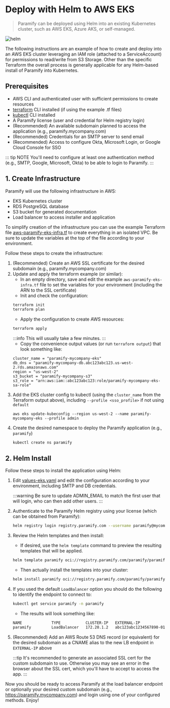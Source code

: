 # Deploy with Helm to AWS EKS
> Paramify can be deployed using Helm into an existing Kubernetes cluster, such as AWS EKS, Azure AKS, or self-managed.

![helm](/assets/hero-helm.png)

The following instructions are an example of how to create and deploy into an AWS EKS cluster leveraging an IAM role (attached to a ServiceAccount) for permissions to read/write from S3 Storage. Other than the specific Terraform the overall process is generally applicable for any Helm-based install of Paramify into Kubernetes.

## Prerequisites
- AWS CLI and authenticated user with sufficient permissions to create resources
- [terraform](https://www.terraform.io/) CLI installed (if using the example .tf files)
- [kubectl](https://kubernetes.io/docs/reference/kubectl/) CLI installed
- A Paramify license (user and credential for Helm registry login)
- (Recommended) An available subdomain planned to access the application (e.g., paramify.mycompany.com)
- (Recommended) Credentials for an SMTP server to send email
- (Recommended) Access to configure Okta, Microsoft Login, or Google Cloud Console for SSO

::: tip NOTE
You'll need to configure at least one authentication method (e.g., SMTP, Google, Microsoft, Okta) to be able to login to Paramify.
:::

## 1. Create Infrastructure
Paramify will use the following infrastructure in AWS:
- EKS Kubernetes cluster
- RDS PostgreSQL database
- S3 bucket for generated documentation
- Load balancer to access installer and application

To simplify creation of the infrastructure you can use the example Terraform file [aws-paramify-eks-infra.tf](https://github.com/paramify/support/blob/main/aws/aws-paramify-eks-infra.tf) to create everything in an isolated VPC. Be sure to update the variables at the top of the file according to your environment.

Follow these steps to create the infrastructure:
1. (Recommended) Create an AWS SSL certificate for the desired subdomain (e.g., paramify.mycompany.com)
2. Update and apply the terraform example (or similar):
    - In an empty directory, save and edit the example `aws-paramify-eks-infra.tf` file to set the variables for your environment (including the ARN to the SSL certificate)
    - Init and check the configuration:
    ```bash
    terraform init
    terraform plan
    ```
    - Apply the configuration to create AWS resources:
    ```bash
    terraform apply
    ```
    :::info
    This will usually take a few minutes.
    :::
    - Copy the convenience output values (or run `terraform output`) that look something like:
    ```
    cluster_name = "paramify-mycompany-eks"
    db_dns = "paramify-mycompany-db.abc123abc123.us-west-2.rds.amazonaws.com"
    region = "us-west-2"
    s3_bucket = "paramify-mycompany-s3"
    s3_role = "arn:aws:iam::abc123abc123:role/paramify-mycompany-eks-sa-role"
    ```
3. Add the EKS cluster config to kubectl (using the `cluster_name` from the Terraform output above), including `--profile <sso_profile>` if not using `default`
    ```
    aws eks update-kubeconfig --region us-west-2 --name paramify-mycompany-eks --profile admin
    ```
4. Create the desired namespace to deploy the Paramify application (e.g., `paramify`)
    ```
    kubectl create ns paramify
    ```

## 2. Helm Install
Follow these steps to install the application using Helm:
1. Edit [values-eks.yaml](https://github.com/paramify/support/blob/main/aws/values-eks.yaml.example) and edit the configuration according to your environment, including SMTP and DB credentials.

    :::warning
    Be sure to update ADMIN_EMAIL to match the first user that will login, who can then add other users.
    :::
2. Authenticate to the Paramify Helm registry using your license (which can be obtained from Paramify):
    ```bash
    helm registry login registry.paramify.com --username paramify@mycompany.com --password <license_id>
    ```
3. Review the Helm templates and then install:
    - If desired, use the `helm template` command to preview the resulting templates that will be applied.
    ```bash
    helm template paramify oci://registry.paramify.com/paramify/paramify --namespace paramify --values ./values-eks.yaml
    ```
    - Then actually install the templates into your cluster:
    ```bash
    helm install paramify oci://registry.paramify.com/paramify/paramify --namespace paramify --values ./values-eks.yaml
    ```
4. If you used the default `LoadBalancer` option you should do the following to identify the endpoint to connect to:
    ```bash
    kubectl get service paramify -n paramify
    ```
    - The results will look something like:
    ```bash
    NAME             TYPE           CLUSTER-IP   EXTERNAL-IP                                                 PORT(S)         AGE
    paramify         LoadBalancer   172.20.1.2   abc123abc1234567890-012345678.us-west-2.elb.amazonaws.com   443:30835/TCP   3m
    ```
5. (Recommended) Add an AWS Route 53 DNS record (or equivalent) for the desired subdomain as a CNAME alias to the new LB endpoint in `EXTERNAL-IP` above

    :::tip
    It's recommended to generate an associated SSL cert for the custom subdomain to use. Otherwise you may see an error in the browser about the SSL cert, which you'll have to accept to access the app.
    :::

Now you should be ready to access Paramify at the load balancer endpoint or optionally your desired custom subdomain (e.g., https://paramify.mycompany.com) and login using one of your configured methods. Enjoy!
